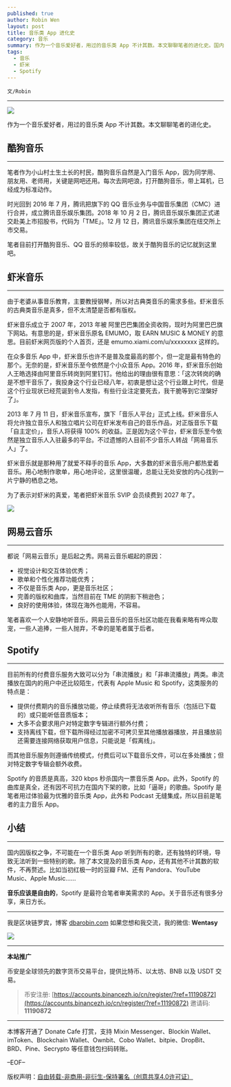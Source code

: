 ```yaml
---
published: true
author: Robin Wen
layout: post
title: 音乐类 App 进化史
category: 音乐
summary: 作为一个音乐爱好者，用过的音乐类 App 不计其数。本文聊聊笔者的进化史。国内因版权之争，不可能在一个音乐类 App 听到所有的歌，还有独特的环境，导致无法听到一些特别的歌。除了本文提及的音乐类 App，还有其他不计其数的软件，不再赘述。比如当初红极一时的豆瓣 FM、还有 Pandora、YouTube Music、Apple Music……音乐应该是自由的，Spotify 是最符合笔者审美需求的 App。关于音乐还有很多分享，来日方长。
tags:
  - 音乐
  - 虾米
  - Spotify
---
```


`文/Robin`

***

![](https://cdn.dbarobin.com/vsrbtos.png)

作为一个音乐爱好者，用过的音乐类 App 不计其数。本文聊聊笔者的进化史。

## 酷狗音乐
***

笔者作为小山村土生土长的村民，酷狗音乐自然是入门音乐 App，因为同学用、朋友用、老师用，关键是网吧还用。每次去网吧浪，打开酷狗音乐，带上耳机，已经成为标准动作。

时光回到 2016 年 7 月，腾讯把旗下的 QQ 音乐业务与中国音乐集团（CMC）进行合并，成立腾讯音乐娱乐集团。2018 年 10 月 2 日，腾讯音乐娱乐集团正式递交赴美上市招股书，代码为「TME」。12 月 12 日，腾讯音乐娱乐集团在纽交所上市交易。

笔者目前打开酷狗音乐、QQ 音乐的频率较低，故关于酷狗音乐的记忆就到这里吧。

## 虾米音乐
***

由于老婆从事音乐教育，主要教授钢琴，所以对古典类音乐的需求多些。虾米音乐的古典类音乐是真多，但不太清楚是否都有版权。

虾米音乐成立于 2007 年，2013 年被 阿里巴巴集团全资收购，现时为阿里巴巴旗下网站。有意思的是，虾米音乐原名 EMUMO，取 EARN MUSIC & MONEY 的意思。目前虾米网页版的个人首页，还是 emumo.xiami.com/u/xxxxxxxx 这样的。

在众多音乐 App 中，虾米音乐也许不是普及度最高的那个，但一定是最有特色的那个。无奈的是，虾米音乐至今依然是个小众音乐 App。2016 年，虾米音乐创始人王皓选择由阿里音乐转岗到阿里钉钉。他给出的理由很有意思：「这次转岗的确是不想干音乐了，我投身这个行业已经八年，初衷是想让这个行业跟上时代，但是这个行业现状已经荒诞到令人发指，有些行业注定要死去，我干脆等到它涅槃好了」。

2013 年 7 月 11 日，虾米音乐宣布，旗下「音乐人平台」正式上线。虾米音乐人将允许独立音乐人和独立唱片公司在虾米发布自己的音乐作品，对正版音乐下载「自主定价」，音乐人将获得 100% 的收益。正是因为这个平台，虾米音乐至今依然是独立音乐人入驻最多的平台。不过遗憾的人目前不少音乐人转战「网易音乐人」了。

虾米音乐就是那种用了就爱不释手的音乐 App，大多数的虾米音乐用户都热爱着音乐。用心地制作歌单，用心地评论，这里很温暖，总能让无处安放的内心找到一片宁静的栖息之地。

为了表示对虾米的真爱，笔者把虾米音乐 SVIP 会员续费到 2027 年了。

![](https://cdn.dbarobin.com/n74qnnc.png)

## 网易云音乐
***

都说「网易云音乐」是后起之秀。网易云音乐崛起的原因：

* 视觉设计和交互体验优秀；
* 歌单和个性化推荐功能优秀；
* 不仅是音乐类 App，更是音乐社区；
* 完善的版权和曲库，当然目前在 TME 的阴影下稍逊色；
* 良好的使用体验，体现在海外也能用，不容易。

笔者喜欢一个人安静地听音乐，网易云音乐的音乐社区功能在我看来略有哗众取宠，一些人追捧，一些人抛弃，不幸的是笔者属于后者。

## Spotify
***

目前所有的付费音乐服务大致可以分为「串流播放」和「非串流播放」两类。串流播放在国内的用户中还比较陌生，代表有 Apple Music 和 Spotify，这类服务的特点是：

* 提供付费期内的音乐播放功能，停止续费将无法收听所有音乐（包括已下载的）或只能听低音质版本；
* 大多不会要求用户对特定数字专辑进行额外付费；
* 支持离线下载，但下载所得经过加密不可拷贝至其他播放器播放，并且播放前还需要连接网络获取用户信息，只能说是「假离线」。

而其他音乐服务则遵循传统模式，付费后可以下载音乐文件，可以在多处播放；但对特定数字专辑会额外收费。

Spotify 的音质是真高，320 kbps 秒杀国内一票音乐类 App。此外，Spotify 的曲库是真全，还有因不可抗力在国内下架的歌，比如「逼哥」的歌曲。Spotify 是笔者用过体验最为优雅的音乐类 App，此外和 Podcast 无缝集成，所以目前是笔者的主力音乐 App。

## 小结
***

国内因版权之争，不可能在一个音乐类 App 听到所有的歌，还有独特的环境，导致无法听到一些特别的歌。除了本文提及的音乐类 App，还有其他不计其数的软件，不再赘述。比如当初红极一时的豆瓣 FM、还有 Pandora、YouTube Music、Apple Music……

**音乐应该是自由的**，Spotify 是最符合笔者审美需求的 App。关于音乐还有很多分享，来日方长。

***

我是区块链罗宾，博客 [dbarobin.com](https://dbarobin.com/)
如果您想和我交流，我的微信: **Wentasy**

![](https://cdn.dbarobin.com/v4yywe2.png)

***

**本站推广**

币安是全球领先的数字货币交易平台，提供比特币、以太坊、BNB 以及 USDT 交易。

> 币安注册: [https://accounts.binancezh.io/cn/register/?ref=11190872](https://accounts.binancezh.io/cn/register/?ref=11190872)
> 邀请码: **11190872**

***

本博客开通了 Donate Cafe 打赏，支持 Mixin Messenger、Blockin Wallet、imToken、Blockchain Wallet、Ownbit、Cobo Wallet、bitpie、DropBit、BRD、Pine、Secrypto 等任意钱包扫码转账。

<center>
    <div class="--donate-button"
         data-button-id="f8b9df0d-af9a-460d-8258-d3f435445075"
    ></div>
</center>

–EOF–

版权声明：[自由转载-非商用-非衍生-保持署名（创意共享4.0许可证）](http://creativecommons.org/licenses/by-nc-nd/4.0/deed.zh)